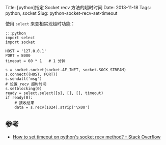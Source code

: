 Title: [python]指定 Socket recv 方法的超时时间
Date: 2013-11-18
Tags: python, socket
Slug: python-socket-recv-set-timeout

使用 `select` 来变相实现超时功能：

    :::python
    import select
    import socket

    HOST = '127.0.0.1'
    PORT = 8000
    timeout = 60 * 1   # 1 分钟

    s = socket.socket(socket.AF_INET, socket.SOCK_STREAM)
    s.connect((HOST, PORT))
    s.sendall('msg')
    # 设置 recv 超时时间
    s.setblocking(0)
    ready = select.select([s], [], [], timeout)
    if ready[0]:
        # 接收结果
        data = s.recv(1024).strip('\x00')

## 参考

* [How to set timeout on python's socket recv method? - Stack Overflow](http://stackoverflow.com/questions/2719017/how-to-set-timeout-on-pythons-socket-recv-method)
